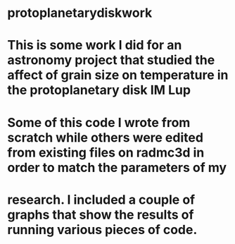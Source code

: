 # protoplanetarydiskwork
# This is some work I did for an astronomy project that studied the affect of grain size on temperature in the protoplanetary disk IM Lup
# Some of this code I wrote from scratch while others were edited from existing files on radmc3d in order to match the parameters of my
# research. I included a couple of graphs that show the results of running various pieces of code. 
